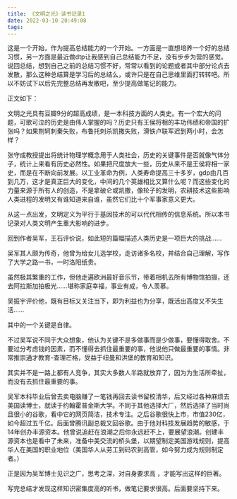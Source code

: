 ```yaml
---
title: 《文明之光》读书记录1
date: 2022-03-10 20:49:08
tags:
---
```

这是一个开始，作为提高总结能力的一个开始。一方面是一直想培养一个好的总结习惯，另一方面是最近做dtp让我感到自己总结能力不足，没有步步为营的感觉。说回总结，想到自己之前的总结习惯不好，常常以看到的论题或者其中部分论点去发散，那么这种总结算是学习后的总结么，或许只是在自己思维里面打转转吧。所以不妨试下以后先完整总结再发散吧，至少提高做笔记的能力。

正文如下：

文明之光具有豆瓣9分的超高成绩，是一本科技方面的人类史。有一个宏大的问题，可歌可泣的历史是由伟人掌握的吗？历史只有王侯将相的丰功伟绩和帝国的扩张吗？如果荆轲刺秦失败，布鲁托刺杀凯撒失败，滑铁卢联军迟到两小时，会怎样？

张守成教授提出将统计物理学概念用于人类社会，历史的关键事件是否就像气体分子，统计上来看有历史必然性。如果把尺度放大一些，历史从来不是王侯将相一家史，而是在不断向前发展。以工业革命为例，人类寿命提高三十多岁，gdp由几百到几万，这才是真正巨大的变化，中间的几个英雄相比又算什么呢？而这些变化的力量来源于所有人的创造，不是拿破仑或凯撒，像轮子的发明，农耕技术这些影响人类进程的发明又有谁知道来自谁，虽然它们比十个军事家意义更大。

从这一点出发，文明定义为平行于基因技术的可以代代相传的信息系统。所以本书记录对人类文明产生重大影响的进步。

回到作者吴军，王石评价说，如此短的篇幅描述人类历史是一项巨大的挑战……

吴军其人颇为传奇，他曾为给女儿选学校，走访诸多名校，并结合自己理解，写作了大学之路一书，一时洛阳纸贵。

虽然极其繁重的工作，但他走遍欧洲最好音乐节，带着相机去所有博物馆拍摄，还去阿拉斯加拍极光……堪称家庭幸福，事业有成，令人羡慕。

吴振宇评价他，既有目标又关注当下，即为利益也为分享，既活出高度又不失生活……

其中的一个关键是自律。

不过吴军说不同于大众想象，他认为关键不是多做事而是少做事，要懂得取舍。不要过分考虑钱的因素，而不懂得去抓住最重要的事，他说他只做最重要的事情。非常推崇通才教育-查理芒格，受益于纽曼和洪堡的教育和知识。

其实并不是一路上都有人竞争，其实大多数人半路就放弃了，因为为生活所牵扯，而没有去抓住最重要的事。

吴军本科毕业后曾去卖电脑赚了一笔钱再回去读书留校清华，后又经过各种麻烦去美国读博士，就读于约翰霍普金斯大学。不同于其他选择大厂，然后选择了当时尚且很小的谷歌，看中它的网页简洁，技术专注。之后谷歌很快上市，市值230亿，如今超过五千亿。后面曾腾讯副总裁又回谷歌。由于他对科技发展趋势的敏感，于14年创办丰源资本。他曾说追赶在浪潮之后你永远赶不上，要展望浪潮。创建丰源资本也是看中了未来，准备中美交流的桥头堡，以期望制定美国游戏规则，提高华人在美国的职业地位（美国华人从劳工到码农到高管，如今努力成为规则制定者。）

正是因为吴军博士见识之广，思考之深，对自身要求高 ，才能写出这样的巨著。

写完总结才发现这样知识密集度高的听书，做笔记要求很高。后面要坚持下来。
